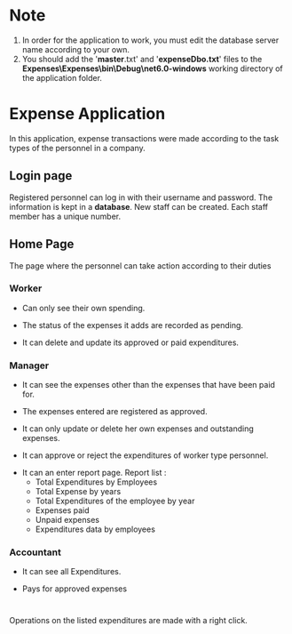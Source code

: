 # Note

 1. In order for the application to work, you must edit the database server name according to your own.
 2. You should add the '**master**.txt' and '**expenseDbo.txt**' files to the **Expenses\Expenses\bin\Debug\net6.0-windows** working directory of the application folder.

# Expense Application

In this application, expense transactions were made according to the task types of the personnel in a company.

  
  

## Login page

Registered personnel can log in with their username and password. The information is kept in a **database**. New staff can be created. Each staff member has a unique number.

  

## Home Page

  

The page where the personnel can take action according to their duties

  

### Worker

  

- Can only see their own spending.

- The status of the expenses it adds are recorded as pending.

- It can delete and update its approved or paid expenditures.

  

### Manager

  

 - It can see the expenses other than the expenses that have been paid for.

 - The expenses entered are registered as approved.

 - It can only update or delete her own expenses and outstanding expenses.

 - It can approve or reject the expenditures of worker type personnel.
* It can an enter report page. Report list :
  * Total Expenditures by Employees
  * Total Expense by years
  * Total Expenditures of the employee by year
  * Expenses paid
  * Unpaid expenses
  * Expenditures data by employees

 

  

### Accountant

- It can see all Expenditures.

- Pays for approved expenses

#

Operations on the listed expenditures are made with a right click.
